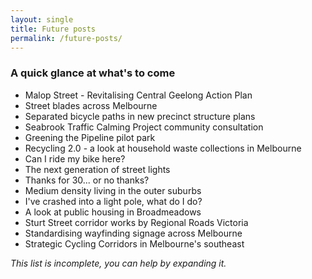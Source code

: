 ```yaml
---
layout: single
title: Future posts
permalink: /future-posts/
---
```


### A quick glance at what's to come <!--<span style="font-weight:normal">(in no particular order)</span>-->
* Malop Street - Revitalising Central Geelong Action Plan
* Street blades across Melbourne
* Separated bicycle paths in new precinct structure plans
* Seabrook Traffic Calming Project community consultation
* Greening the Pipeline pilot park
* Recycling 2.0 - a look at household waste collections in Melbourne
* Can I ride my bike here?
* The next generation of street lights
* Thanks for 30... or no thanks?
* Medium density living in the outer suburbs
* I've crashed into a light pole, what do I do?
* A look at public housing in Broadmeadows
* Sturt Street corridor works by Regional Roads Victoria
* Standardising wayfinding signage across Melbourne
* Strategic Cycling Corridors in Melbourne's southeast

*This list is incomplete, you can help by expanding it.*